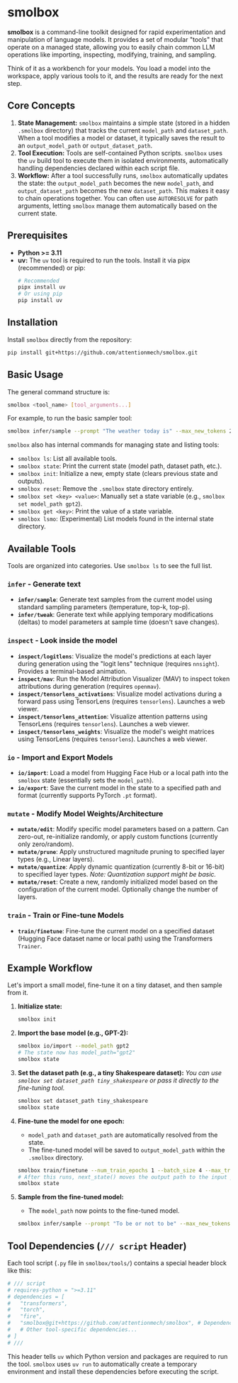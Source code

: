 # smolbox

**smolbox** is a command-line toolkit designed for rapid experimentation and manipulation of language models. It provides a set of modular "tools" that operate on a managed state, allowing you to easily chain common LLM operations like importing, inspecting, modifying, training, and sampling.

Think of it as a workbench for your models. You load a model into the workspace, apply various tools to it, and the results are ready for the next step.

## Core Concepts

1.  **State Management:** `smolbox` maintains a simple state (stored in a hidden `.smolbox` directory) that tracks the current `model_path` and `dataset_path`. When a tool modifies a model or dataset, it typically saves the result to an `output_model_path` or `output_dataset_path`.
2.  **Tool Execution:** Tools are self-contained Python scripts. `smolbox` uses the `uv` build tool to execute them in isolated environments, automatically handling dependencies declared within each script file.
3.  **Workflow:** After a tool successfully runs, `smolbox` automatically updates the state: the `output_model_path` becomes the new `model_path`, and `output_dataset_path` becomes the new `dataset_path`. This makes it easy to chain operations together. You can often use `AUTORESOLVE` for path arguments, letting `smolbox` manage them automatically based on the current state.

## Prerequisites

*   **Python >= 3.11**
*   **uv:** The `uv` tool is required to run the tools. Install it via pipx (recommended) or pip:
    ```bash
    # Recommended
    pipx install uv
    # Or using pip
    pip install uv
    ```

## Installation

Install `smolbox` directly from the repository:

```bash
pip install git+https://github.com/attentionmech/smolbox.git
```

## Basic Usage

The general command structure is:

```bash
smolbox <tool_name> [tool_arguments...]
```

For example, to run the basic sampler tool:

```bash
smolbox infer/sample --prompt "The weather today is" --max_new_tokens 20
```

`smolbox` also has internal commands for managing state and listing tools:

*   `smolbox ls`: List all available tools.
*   `smolbox state`: Print the current state (model path, dataset path, etc.).
*   `smolbox init`: Initialize a new, empty state (clears previous state and outputs).
*   `smolbox reset`: Remove the `.smolbox` state directory entirely.
*   `smolbox set <key> <value>`: Manually set a state variable (e.g., `smolbox set model_path gpt2`).
*   `smolbox get <key>`: Print the value of a state variable.
*   `smolbox lsmo`: (Experimental) List models found in the internal state directory.

## Available Tools

Tools are organized into categories. Use `smolbox ls` to see the full list.

### `infer` - Generate text

*   **`infer/sample`**: Generate text samples from the current model using standard sampling parameters (temperature, top-k, top-p).
*   **`infer/tweak`**: Generate text while applying temporary modifications (deltas) to model parameters at sample time (doesn't save changes).

### `inspect` - Look inside the model

*   **`inspect/logitlens`**: Visualize the model's predictions at each layer during generation using the "logit lens" technique (requires `nnsight`). Provides a terminal-based animation.
*   **`inspect/mav`**: Run the Model Attribution Visualizer (MAV) to inspect token attributions during generation (requires `openmav`).
*   **`inspect/tensorlens_activations`**: Visualize model activations during a forward pass using TensorLens (requires `tensorlens`). Launches a web viewer.
*   **`inspect/tensorlens_attention`**: Visualize attention patterns using TensorLens (requires `tensorlens`). Launches a web viewer.
*   **`inspect/tensorlens_weights`**: Visualize the model's weight matrices using TensorLens (requires `tensorlens`). Launches a web viewer.

### `io` - Import and Export Models

*   **`io/import`**: Load a model from Hugging Face Hub or a local path into the `smolbox` state (essentially sets the `model_path`).
*   **`io/export`**: Save the current model in the state to a specified path and format (currently supports PyTorch `.pt` format).

### `mutate` - Modify Model Weights/Architecture

*   **`mutate/edit`**: Modify specific model parameters based on a pattern. Can zero-out, re-initialize randomly, or apply custom functions (currently only zero/random).
*   **`mutate/prune`**: Apply unstructured magnitude pruning to specified layer types (e.g., Linear layers).
*   **`mutate/quantize`**: Apply dynamic quantization (currently 8-bit or 16-bit) to specified layer types. *Note: Quantization support might be basic.*
*   **`mutate/reset`**: Create a new, randomly initialized model based on the configuration of the current model. Optionally change the number of layers.

### `train` - Train or Fine-tune Models

*   **`train/finetune`**: Fine-tune the current model on a specified dataset (Hugging Face dataset name or local path) using the Transformers `Trainer`.

## Example Workflow

Let's import a small model, fine-tune it on a tiny dataset, and then sample from it.

1.  **Initialize state:**
    ```bash
    smolbox init
    ```

2.  **Import the base model (e.g., GPT-2):**
    ```bash
    smolbox io/import --model_path gpt2
    # The state now has model_path="gpt2"
    smolbox state
    ```

3.  **Set the dataset path (e.g., a tiny Shakespeare dataset):**
    *You can use `smolbox set dataset_path tiny_shakespeare` or pass it directly to the fine-tuning tool.*
    ```bash
    smolbox set dataset_path tiny_shakespeare
    smolbox state
    ```

4.  **Fine-tune the model for one epoch:**
    *   `model_path` and `dataset_path` are automatically resolved from the state.
    *   The fine-tuned model will be saved to `output_model_path` within the `.smolbox` directory.
    ```bash
    smolbox train/finetune --num_train_epochs 1 --batch_size 4 --max_train_samples 1000
    # After this runs, next_state() moves the output path to the input path for the next tool
    smolbox state
    ```

5.  **Sample from the fine-tuned model:**
    *   The `model_path` now points to the fine-tuned model.
    ```bash
    smolbox infer/sample --prompt "To be or not to be" --max_new_tokens 50
    ```

## Tool Dependencies (`/// script` Header)

Each tool script (`.py` file in `smolbox/tools/`) contains a special header block like this:

```python
# /// script
# requires-python = ">=3.11"
# dependencies = [
#   "transformers",
#   "torch",
#   "fire",
#   "smolbox@git+https://github.com/attentionmech/smolbox", # Dependency on smolbox itself
#   # Other tool-specific dependencies...
# ]
# ///
```

This header tells `uv` which Python version and packages are required to run the tool. `smolbox` uses `uv run` to automatically create a temporary environment and install these dependencies before executing the script.
